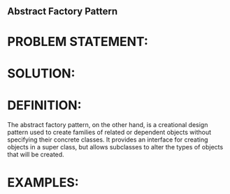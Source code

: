 ## Abstract Factory Pattern

# PROBLEM STATEMENT:

# SOLUTION:

# DEFINITION:

The abstract factory pattern, on the other hand, is a creational design pattern used to create families of related or dependent objects without specifying their concrete classes. It provides an interface for creating objects in a super class, but allows subclasses to alter the types of objects that will be created.

# EXAMPLES:

